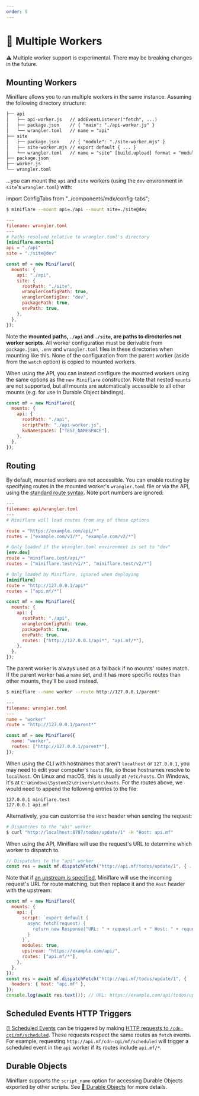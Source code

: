 ```yaml
---
order: 9
---
```


# 🔌 Multiple Workers

<Aside type="warning" header="Warning">

⚠️ Multiple worker support is experimental. There may be breaking changes in the
future.

</Aside>

## Mounting Workers

Miniflare allows you to run multiple workers in the same instance. Assuming the
following directory structure:

```txt
├── api
│   ├── api-worker.js   // addEventListener("fetch", ...)
│   ├── package.json    // { "main": "./api-worker.js" }
│   └── wrangler.toml   // name = "api"
├── site
│   ├── package.json    // { "module": "./site-worker.mjs" }
│   ├── site-worker.mjs // export default { ... }
│   └── wrangler.toml   // name = "site" [build.upload] format = "modules"
├── package.json
├── worker.js
└── wrangler.toml
```

...you can mount the `api` and `site` workers (using the `dev` environment in
`site`'s `wrangler.toml`) with:

import ConfigTabs from "../components/mdx/config-tabs";

<ConfigTabs>

```sh
$ miniflare --mount api=./api --mount site=./site@dev
```

```toml
---
filename: wrangler.toml
---
# Paths resolved relative to wrangler.toml's directory
[miniflare.mounts]
api = "./api"
site = "./site@dev"
```

```js
const mf = new Miniflare({
  mounts: {
    api: "./api",
    site: {
      rootPath: "./site",
      wranglerConfigPath: true,
      wranglerConfigEnv: "dev",
      packagePath: true,
      envPath: true,
    },
  },
});
```

</ConfigTabs>

Note the **mounted paths, `./api` and `./site`, are paths to directories not
worker scripts**. All worker configuration must be derivable from
`package.json`, `.env` and `wrangler.toml` files in these directories when
mounting like this. None of the configuration from the parent worker (aside from
the `watch` option) is copied to mounted workers.

When using the API, you can instead configure the mounted workers using the same
options as the `new Miniflare` constructor. Note that nested `mounts` are not
supported, but all mounts are automatically accessible to all other mounts (e.g.
for use in Durable Object bindings).

```js
const mf = new Miniflare({
  mounts: {
    api: {
      rootPath: "./api",
      scriptPath: "./api-worker.js",
      kvNamespaces: ["TEST_NAMESPACE"],
    },
  },
});
```

## Routing

By default, mounted workers are not accessible. You can enable routing by
specifying routes in the mounted worker's `wrangler.toml` file or via the API,
using the
[standard route syntax](https://developers.cloudflare.com/workers/platform/routes#matching-behavior).
Note port numbers are ignored:

```toml
---
filename: api/wrangler.toml
---
# Miniflare will load routes from any of these options

route = "https://example.com/api/*"
routes = ["example.com/v1/*", "example.com/v2/*"]

# Only loaded if the wrangler.toml environment is set to "dev"
[env.dev]
route = "miniflare.test/api/*"
routes = ["miniflare.test/v1/*", "miniflare.test/v2/*"]

# Only loaded by Miniflare, ignored when deploying
[miniflare]
route = "http://127.0.0.1/api*"
routes = ["api.mf/*"]
```

```js
const mf = new Miniflare({
  mounts: {
    api: {
      rootPath: "./api",
      wranglerConfigPath: true,
      packagePath: true,
      envPath: true,
      routes: ["http://127.0.0.1/api*", "api.mf/*"],
    },
  },
});
```

The parent worker is always used as a fallback if no mounts' routes match. If
the parent worker has a `name` set, and it has more specific routes than other
mounts, they'll be used instead.

<ConfigTabs>

```sh
$ miniflare --name worker --route http://127.0.0.1/parent*
```

```toml
---
filename: wrangler.toml
---
name = "worker"
route = "http://127.0.0.1/parent*"
```

```js
const mf = new Miniflare({
  name: "worker",
  routes: ["http://127.0.0.1/parent*"],
});
```

</ConfigTabs>

When using the CLI with hostnames that aren't `localhost` or `127.0.0.1`, you
may need to edit your computer's `hosts` file, so those hostnames resolve to
`localhost`. On Linux and macOS, this is usually at `/etc/hosts`. On Windows,
it's at `C:\Windows\System32\drivers\etc\hosts`. For the routes above, we would
need to append the following entries to the file:

```
127.0.0.1 miniflare.test
127.0.0.1 api.mf
```

Alternatively, you can customise the `Host` header when sending the request:

```sh
# Dispatches to the "api" worker
$ curl "http://localhost:8787/todos/update/1" -H "Host: api.mf"
```

When using the API, Miniflare will use the request's URL to determine which
worker to dispatch to.

```js
// Dispatches to the "api" worker
const res = await mf.dispatchFetch("http://api.mf/todos/update/1", { ... });
```

Note that if [an upstream is specified](/core/fetch#upstream), Miniflare will
use the incoming request's URL for route matching, but then replace it and the
`Host` header with the upstream:

```js
const mf = new Miniflare({
  mounts: {
    api: {
      script: `export default {
        async fetch(request) {
          return new Response("URL: " + request.url + " Host: " + request.headers.get("Host"));
        }
      }`,
      modules: true,
      upstream: "https://example.com/api/",
      routes: ["api.mf/*"],
    },
  },
});
const res = await mf.dispatchFetch("http://api.mf/todos/update/1", {
  headers: { Host: "api.mf" },
});
console.log(await res.text()); // URL: https://example.com/api/todos/update/1 Host: example.com
```

## Scheduled Events HTTP Triggers

[⏰ Scheduled Events](/core/scheduled) can be triggered by making
[HTTP requests to `/cdn-cgi/mf/scheduled`](/core/scheduled#http-triggers). These
requests respect the same routes as `fetch` events. For example, requesting
`http://api.mf/cdn-cgi/mf/scheduled` will trigger a scheduled event in the `api`
worker if its routes include `api.mf/*`.

## Durable Objects

Miniflare supports the `script_name` option for accessing Durable Objects
exported by other scripts. See
[📌 Durable Objects](/storage/durable-objects#using-a-class-exported-by-another-script)
for more details.
